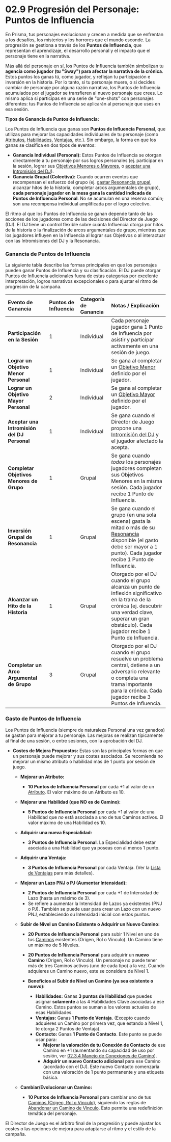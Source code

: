 # 02.9 Progresión del Personaje: Puntos de Influencia

En Prisma, tus personajes evolucionan y crecen a medida que se enfrentan a los desafíos, los misterios y los horrores que el mundo esconde. La progresión se gestiona a través de los **Puntos de Influencia**, que representan el aprendizaje, el desarrollo personal y el impacto que el personaje tiene en la narrativa.

Más allá del personaje en sí, los Puntos de Influencia también simbolizan tu **agencia como jugador (tu "Sway") para afectar la narrativa de la crónica**. Estos puntos los ganas tú, como jugador, y reflejan tu participación e inversión en la historia. Por lo tanto, si tu personaje muere, o si decides cambiar de personaje por alguna razón narrativa, los Puntos de Influencia acumulados por el jugador se transfieren al nuevo personaje que crees. Lo mismo aplica si participas en una serie de "one-shots" con personajes diferentes: tus Puntos de Influencia se aplicarán al personaje que uses en esa sesión.

**Tipos de Ganancia de Puntos de Influencia:**

Los Puntos de Influencia que ganas son **Puntos de Influencia Personal**, que utilizas para mejorar las capacidades individuales de tu personaje (como [Atributos](./02.4_Paso_3_Estableciendo_los_Atributos.md), [Habilidades](./02.5_Paso_4_Desarrollando_Habilidades_y_Especialidades.md), [Ventajas](./02.X_Ventajas_de_Personaje.md), etc.). Sin embargo, la forma en que los ganas se clasifica en dos tipos de eventos:

*   **Ganancia Individual (Personal):** Estos Puntos de Influencia se otorgan directamente a tu personaje por sus logros personales (ej. participar en la sesión, lograr sus [Objetivos Menores o Mayores](./02.8_Paso_7_Detalles_Finales_Objetivos_y_Hoja_de_Personaje.md#c-define-tus-objetivos-iniciales), o [aceptar una Intromisión del DJ](./../../PARTE_IV_EL_DIRECTOR_DE_JUEGO/Capitulo_04_El_Arte_de_Dirigir_Prisma/04.2_Intromisiones_del_DJ.md)).
*   **Ganancia Grupal (Colectiva):** Cuando ocurren eventos que recompensan el esfuerzo del grupo (ej. [gastar Resonancia grupal](./../../PARTE_I_EL_NUCLEO_DEL_JUEGO/Capitulo_01_Mecanicas_Fundamentales/01.09_Resonancia.md), alcanzar hitos de la historia, completar arcos argumentales de grupo), **cada personaje jugador en la mesa gana la cantidad indicada de Puntos de Influencia Personal**. No se acumulan en una reserva común; son una recompensa individual amplificada por el logro colectivo.

El ritmo al que los Puntos de Influencia se ganan depende tanto de las acciones de los jugadores como de las decisiones del Director de Juego (DJ). El DJ tiene un control flexible sobre cuánta Influencia otorga por hitos de la historia o la finalización de arcos argumentales de grupo, mientras que los jugadores influyen en la Influencia al lograr sus Objetivos o al interactuar con las Intromisiones del DJ y la Resonancia.

### Ganancia de Puntos de Influencia

La siguiente tabla describe las formas principales en que los personajes pueden ganar Puntos de Influencia y su clasificación. El DJ puede otorgar Puntos de Influencia adicionales fuera de estas categorías por excelente interpretación, logros narrativos excepcionales o para ajustar el ritmo de progresión de la campaña.

| Evento de Ganancia | Puntos de Influencia | Categoría de Ganancia | Notas / Explicación |
| :---------------------------------------------- | :------------------- | :-------------------- | :----------------------------------------------------------------------------------------------------------------------------------------------------------------------------------------------------------- |
| **Participación en la Sesión** | 1 | Individual | Cada personaje jugador gana 1 Punto de Influencia por asistir y participar activamente en una sesión de juego. |
| **Lograr un Objetivo Menor Personal** | 1 | Individual | Se gana al completar un [Objetivo Menor](./02.8_Paso_7_Detalles_Finales_Objetivos_y_Hoja_de_Personaje.md#c-define-tus-objetivos-iniciales) definido por el jugador. |
| **Lograr un Objetivo Mayor Personal** | 2 | Individual | Se gana al completar un [Objetivo Mayor](./02.8_Paso_7_Detalles_Finales_Objetivos_y_Hoja_de_Personaje.md#c-define-tus-objetivos-iniciales) definido por el jugador. |
| **Aceptar una Intromisión del DJ Personal** | 1 | Individual | Se gana cuando el Director de Juego propone una [Intromisión del DJ](./../../PARTE_IV_EL_DIRECTOR_DE_JUEGO/Capitulo_04_El_Arte_de_Dirigir_Prisma/04.2_Intromisiones_del_DJ.md) y el jugador afectado la acepta. |
| **Completar Objetivos Menores de Grupo** | 1 | Grupal | Se gana cuando *todos* los personajes jugadores completan sus Objetivos Menores en la misma sesión. Cada jugador recibe 1 Punto de Influencia. |
| **Inversión Grupal de Resonancia** | 1 | Grupal | Se gana cuando el grupo (en una sola escena) gasta la mitad o más de su [Resonancia](./../../PARTE_I_EL_NUCLEO_DEL_JUEGO/Capitulo_01_Mecanicas_Fundamentales/01.09_Resonancia.md) disponible (el gasto debe ser mayor a 1 punto). Cada jugador recibe 1 Punto de Influencia. |
| **Alcanzar un Hito de la Historia** | 1 | Grupal | Otorgado por el DJ cuando el grupo alcanza un punto de inflexión significativo en la trama de la crónica (ej. descubrir una verdad clave, superar un gran obstáculo). Cada jugador recibe 1 Punto de Influencia. |
| **Completar un Arco Argumental de Grupo** | 3 | Grupal | Otorgado por el DJ cuando el grupo resuelve un problema central, detiene a un adversario relevante o completa una trama importante para la crónica. Cada jugador recibe 3 Puntos de Influencia. |

### Gasto de Puntos de Influencia

Los Puntos de Influencia (siempre de naturaleza Personal una vez ganados) se gastan para mejorar a tu personaje. Las mejoras se realizan típicamente al final de una sesión, o entre sesiones, con la aprobación del DJ.

*   **Costes de Mejora Propuestos:**
    Estas son las principales formas en que un personaje puede mejorar y sus costes asociados. Se recomienda no mejorar un mismo atributo o habilidad más de 1 punto por sesión de juego.

    *   **Mejorar un Atributo:**
        *   **10 Puntos de Influencia Personal** por cada +1 al valor de un [Atributo](./02.4_Paso_3_Estableciendo_los_Atributos.md). El valor máximo de un Atributo es 10.

    *   **Mejorar una Habilidad (que NO es de Camino):**
        *   **5 Puntos de Influencia Personal** por cada +1 al valor de una Habilidad que *no* está asociada a uno de tus Caminos activos. El valor máximo de una Habilidad es 10.

    *   **Adquirir una nueva Especialidad:**
        *   **3 Puntos de Influencia Personal**. La Especialidad debe estar asociada a una Habilidad que ya poseas con al menos 1 punto.

    *   **Adquirir una Ventaja:**
        *   **3 Puntos de Influencia Personal** por cada Ventaja. (Ver la [Lista de Ventajas](./02.X_Ventajas_de_Personaje.md) para más detalles).

    *   **Mejorar un Lazo PNJ o PJ (Aumentar Intensidad):**
        *   **2 Puntos de Influencia Personal** por cada +1 de Intensidad de Lazo (hasta un máximo de 3).
        *   Se refiere a aumentar la Intensidad de Lazos ya existentes (PNJ o PJ). También se puede usar para crear un Lazo con un nuevo PNJ, estableciendo su Intensidad inicial con estos puntos.

    *   **Subir de Nivel un Camino Existente o Adquirir un Nuevo Camino:**
        *   **20 Puntos de Influencia Personal** para subir 1 Nivel en uno de tus [Caminos](./02.3_Paso_2_Definiendo_tus_Caminos.md) existentes (Origen, Rol o Vínculo). Un Camino tiene un máximo de 5 Niveles.
        *   **20 Puntos de Influencia Personal** para adquirir un **nuevo Camino** (Origen, Rol o Vínculo). Un personaje no puede tener más de tres Caminos activos (uno de cada tipo) a la vez. Cuando adquieres un Camino nuevo, este se considera de Nivel 1.

        *   **Beneficios al Subir de Nivel un Camino (ya sea existente o nuevo):**
            *   **Habilidades:** Ganas **3 puntos de Habilidad** que puedes asignar **solamente** a las 4 Habilidades Clave asociadas a ese Camino. Estos puntos se suman a los valores actuales de esas Habilidades.
            *   **Ventajas:** Ganas **1 Punto de Ventaja**. (Excepto cuando adquieres un Camino por primera vez, que estando a Nivel 1, te otorga 2 Puntos de Ventaja).
            *   **Contacto:** Ganas **1 Punto de Contacto**. Este punto se puede usar para:
                *   **Mejorar la valoración de tu Conexión de Contacto** de ese Camino en +1 (aumentando su capacidad de uso por sesión, ver [02.3.4 Manejo de Conexiones de Camino](./02.3.4_Manejo_de_Conexiones_de_Camino.md)).
                *   **Adquirir un nuevo Contacto adicional** para ese Camino (acordado con el DJ). Este nuevo Contacto comenzaría con una valoración de 1 punto permanente y una etiqueta básica.

    *   **Cambiar/Evolucionar un Camino:**
        *   **10 Puntos de Influencia Personal** para cambiar uno de tus [Caminos (Origen, Rol o Vínculo)](./02.3_Paso_2_Definiendo_tus_Caminos.md#proceso-para-definir-tus-caminos), siguiendo las reglas de [Abandonar un Camino de Vínculo](./02.3.3_Camino_de_Vinculo.md#nota-importante-abandonar-un-camino-de-vnculo). Esto permite una redefinición temática del personaje.

El Director de Juego es el árbitro final de la progresión y puede ajustar los costes o las opciones de mejora para adaptarse al ritmo y el estilo de la campaña.
